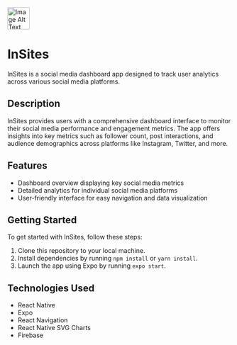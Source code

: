 <img src="https://github.com/TaigaTi/InSites/blob/main/InSites/assets/icons/insites-logo.png?raw=true" alt="Image Alt Text" width="50" height="50"/> 

# InSites

InSites is a social media dashboard app designed to track user analytics across various social media platforms.

## Description

InSites provides users with a comprehensive dashboard interface to monitor their social media performance and engagement metrics. The app offers insights into key metrics such as follower count, post interactions, and audience demographics across platforms like Instagram, Twitter, and more.

## Features

- Dashboard overview displaying key social media metrics
- Detailed analytics for individual social media platforms
- User-friendly interface for easy navigation and data visualization

## Getting Started

To get started with InSites, follow these steps:

1. Clone this repository to your local machine.
2. Install dependencies by running `npm install` or `yarn install`.
3. Launch the app using Expo by running `expo start`.

## Technologies Used

- React Native
- Expo
- React Navigation
- React Native SVG Charts
- Firebase
